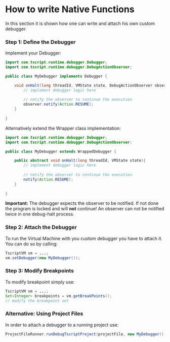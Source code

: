 
# How to write Native Functions

In this section it is shown how one can write and attach his own custom debugger.

### Step 1: Define the Debugger

Implement your Debugger:
```java
import com.tscript.runtime.debugger.Debugger;
import com.tscript.runtime.debugger.DebugActionObserver;

public class MyDebugger implements Debugger {

    void onHalt(long threadId, VMState state, DebugActionObserver observer){
        // implement debugger logic here
        
        // notify the observer to continue the execution
        observer.notify(Action.RESUME);
    }
    
}
```

Alternatively extend the Wrapper class implementation:
```java
import com.tscript.runtime.debugger.Debugger;
import com.tscript.runtime.debugger.DebugActionObserver;

public class MyDebugger extends WrappedDebugger {

    public abstract void onHalt(long threadId, VMState state){
        // implement debugger logic here
        
        // notify the observer to continue the execution
        notify(Action.RESUME);
    }
    
}
```

<b>Important:</b> The debugger expects the observer to be notified.
If not done the program is locked and will <b>not</b> continue! An observer
can not be notified twice in one debug-halt process.


### Step 2: Attach the Debugger

To run the Virtual Machine with you custom debugger you have to attach it.
You can do so by calling:
```java
TscriptVM vm = ...;
vm.setDebugger(new MyDebugger());
```


### Step 3: Modify Breakpoints

To modify breakpoint simply use:

```java
TscriptVM vm = ...;
Set<Integer> breakpoints = vm.getBreakPoints();
// modify the breakpoint set
```


### Alternative: Using Project Files

In order to attach a debugger to a running project use:
```java
ProjectFileRunner.runDebugTscriptProject(projectFile, new MyDebugger(), new HashSet<>());
```